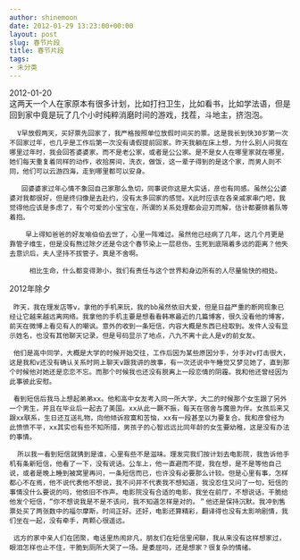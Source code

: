 ```yaml
---
author: shinemoon
date: 2012-01-29 13:23:00+00:00
layout: post
slug: 春节片段
title: 春节片段
tags:
- 未分类
---
```


2012-01-20  
     这两天一个人在家原本有很多计划，比如打扫卫生，比如看书，比如学法语，但是回到家中竟是玩了几个小时纯粹消磨时间的游戏，找茬，斗地主，挤泡泡。  
  
      V早放假两天，买好票先回家了，我严格按照单位放假时间买的票。这是我长到快30岁第一次不回家过年，也几乎是工作后第一次没有请假提前回家。昨天我躺在床上想，为什么别人问我在哪里过年时，我会回答婆婆家，而不是老公家，或者是公公家。是不是女人在哪里家就在哪里，她们每天重复着同样的动作，收拾房间，洗衣，做饭，这一辈子得到的是这个家，而男人则不同，他们可以云游四海，走到哪里都可以安身。  
  
       回婆婆家过年心情不象回自己家那么急切，同事说你这是大实话，彦也有同感。虽然公公婆婆对我都很好，但是终归像是去赴约，没有太多回家的感觉。X此时应该在各亲戚家串门吧，我觉得他应该是多虑了，有个可爱的小宝宝在，所谓的关系处理都会迎刃而解，估计都要排着队等着抱。  
  
        早上得知爸爸的好友喻伯伯去世了，心里一阵难过。虽然他已经病了几年，这几个月更是靠管子维生，但是没有熬过除夕还是令这个春节染上一层悲伤，生死到底隔着多远的距离？他失去意识后，夫人坚持不拔管子，真是不舍啊。  
  
         相比生命，什么都变得渺小，我们有责任与这个世界和身边所有的人尽量愉快的相处。  
  
  
2012年除夕  
  
     昨天，我在理发店等v，拿他的手机来玩，我的bb虽然依旧大爱，但是日益严重的断网现象已经让它越来越远离网络。我拿他的手机主要是想看看韩寒最近的几篇博客，很久没看他的博客，前天在微博上看见有人的嘲讽。意外的收到一条短信，内容大概是东西已经取到。发件人没有显示姓名，也没有其他聊天记录，但是号码显示了地点，八九不离十此人是v的前女友。  
  
     他们是高中同学，大概是大学的时候开始交往，工作后因为某些原因分手，分手对v打击很大，这是我和v还没有确认关系时网上聊天v跟我讲的故事，有一次还说中午睡觉又梦见她了，直到那个时候他对她还是恋恋不忘。而那个时候我也还没有脱离上一段恋情的阴霾。我和他还曾经因为此事彼此安慰。  
  
     看到短信后我马上想起弟弟xx。他和高中女友考入同一所大学，大二的时候那个女生跟了另外一个男生，并且在毕业后一起去了美国。xx从此一蹶不振，每天在宿舍与魔兽为伴。女孩后来又跟xx联系，生日还互送礼物，向他倾诉寂寞和苦恼，xx有一段甚至以为要复合。我和彦曾经为此愤愤不平，xx其实也有些不知所措，男孩子的心智远远比同年龄的女生要幼稚，这是没有办法的事情。  
  
      所以我一看到短信就猜到是谁，心里有些不是滋味。理发完我们按计划去电影院，我告诉他手机有条新短信，他看了一下，没有说话。公车上，他一直避而不提，我在想，是不是等他自己说，或者是晚上睡到被窝里再问，一条短信而已，也许没有必要那么计较。但是心里有事，怎样都心不在焉，他不说代表他不想说，我不问并不代表我不想知道，我没忍住又问了一句，短信的事情没什么要说的吗，他依旧不作声。电影院没有合适的电影，我坐在前厅，不想说话，干脆给他发个短信，“你不想说我是不是不该问，我不知道怎样是对的。＂他还是保持沉默。我冲到售票处买了两张数中的福尔摩斯，时间正好。还好，电影还算精彩，翻译得也没有太影响剧情，我们坐在一起，没有牵手，两颗心很遥远。  
  
     远方的家中亲人们在团聚，电话里热闹非凡，朋友们在短信里闲聊，我从来没有这样想家过，眼泪怎样也止不住，干脆到厕所大哭了一场。是委屈吗，还是想家？很复杂的情绪。
